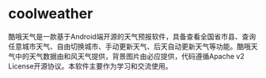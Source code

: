 # coolweather
酷哦天气是一款基于Android端开源的天气预报软件，具备查看全国省市县、查询任意城市天气、自由切换城市、手动更新天气、后天自动更新天气等功能。酷哦天气中的天气数据由和风天气提供，背景图片由必应提供，代码遵循Apache v2 License开源协议。本软件主要作为学习和交流使用。
